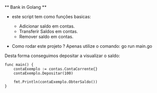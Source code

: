 ** Bank in Golang **
* este script tem como funções basicas: 
    - Adicionar saldo em contas.
    - Transferir Saldos em contas.
    - Remover saldo em contas.

* Como rodar este projeto ?
Apenas utilize o comando: go run main.go

Desta forma conseguimos depositar a visualizar o saldo:
``````` 
func main() {
    contaExemplo := contas.ContaCorrente{}
    contaExemplo.Depositar(100)

    fmt.Println(contaExemplo.ObterSaldo())
}
````````
